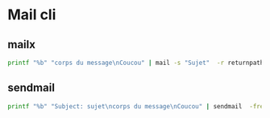 # Mail cli
## mailx
```bash
printf "%b" "corps du message\nCoucou" | mail -s "Sujet"  -r returnpath destinataire
```

## sendmail
```bash
printf "%b" "Subject: sujet\ncorps du message\nCoucou" | sendmail  -freturnpath destinataire
```
